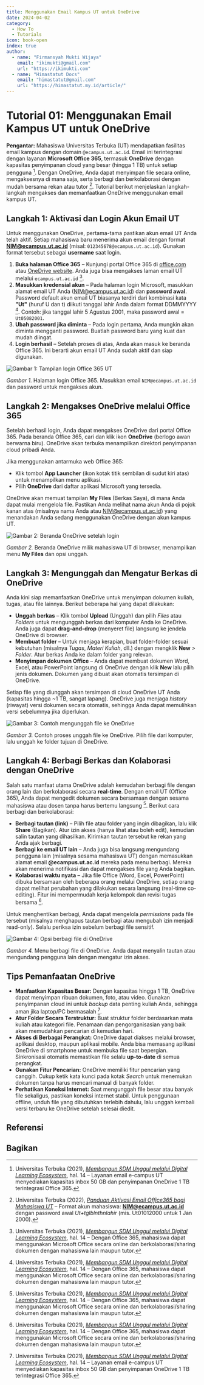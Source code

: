 ```yaml
--- 
title: Menggunakan Email Kampus UT untuk OneDrive
date: 2024-04-02
category:
  - How To
  - Tutorials
icon: book-open
index: true
author:
  - name: "Firmansyah Mukti Wijaya"
    email: "ikimukti@gmail.com"
    url: "https://ikimukti.com"
  - name: "Himastatut Docs"
    email: "himastatut@gmail.com"
    url: "https://himastatut.my.id/article/"
--- 
```


# Tutorial 01: Menggunakan Email Kampus UT untuk OneDrive

**Pengantar:** Mahasiswa Universitas Terbuka (UT) mendapatkan fasilitas email kampus dengan domain `@ecampus.ut.ac.id`. Email ini terintegrasi dengan layanan **Microsoft Office 365**, termasuk **OneDrive** dengan kapasitas penyimpanan cloud yang besar (hingga 1 TB) untuk setiap pengguna [^1]. Dengan OneDrive, Anda dapat menyimpan file secara online, mengaksesnya di mana saja, serta berbagi dan berkolaborasi dengan mudah bersama rekan atau tutor [^2]. Tutorial berikut menjelaskan langkah-langkah mengakses dan memanfaatkan OneDrive menggunakan email kampus UT.

## Langkah 1: Aktivasi dan Login Akun Email UT

Untuk menggunakan OneDrive, pertama-tama pastikan akun email UT Anda telah aktif. Setiap mahasiswa baru menerima akun email dengan format **NIM@ecampus.ut.ac.id** (misal: `012345678@ecampus.ut.ac.id`). Gunakan format tersebut sebagai **username** saat login. 

1. **Buka halaman Office 365** – Kunjungi portal Office 365 di [office.com](https://www.office.com/) atau [OneDrive website](https://www.onedrive.com/). Anda juga bisa mengakses laman email UT melalui `ecampus.ut.ac.id` [^3].
2. **Masukkan kredensial akun** – Pada halaman login Microsoft, masukkan alamat email UT Anda (NIM@ecampus.ut.ac.id) dan **password awal**. Password default akun email UT biasanya terdiri dari kombinasi kata **"Ut"** (huruf U dan t) diikuti tanggal lahir Anda dalam format DDMMYYYY [^3]. Contoh: jika tanggal lahir 5 Agustus 2001, maka password awal = `Ut05082001`. 
3. **Ubah password jika diminta** – Pada login pertama, Anda mungkin akan diminta mengganti password. Buatlah password baru yang kuat dan mudah diingat.
4. **Login berhasil** – Setelah proses di atas, Anda akan masuk ke beranda Office 365. Ini berarti akun email UT Anda sudah aktif dan siap digunakan.

![Gambar 1: Tampilan login Office 365 UT](tutorial01/placeholder_login.png)  

*Gambar 1.* Halaman login Office 365. Masukkan email `NIM@ecampus.ut.ac.id` dan password untuk mengakses akun.

## Langkah 2: Mengakses OneDrive melalui Office 365

Setelah berhasil login, Anda dapat mengakses OneDrive dari portal Office 365. Pada beranda Office 365, cari dan klik ikon **OneDrive** (berlogo awan berwarna biru). OneDrive akan terbuka menampilkan direktori penyimpanan cloud pribadi Anda.

Jika menggunakan antarmuka web Office 365:
- Klik tombol **App Launcher** (ikon kotak titik sembilan di sudut kiri atas) untuk menampilkan menu aplikasi.
- Pilih **OneDrive** dari daftar aplikasi Microsoft yang tersedia.

OneDrive akan memuat tampilan **My Files** (Berkas Saya), di mana Anda dapat mulai mengelola file. Pastikan Anda melihat nama akun Anda di pojok kanan atas (misalnya nama Anda atau NIM@ecampus.ut.ac.id) yang menandakan Anda sedang menggunakan OneDrive dengan akun kampus UT.

![Gambar 2: Beranda OneDrive setelah login](tutorial01/placeholder_onedrive.png)  

*Gambar 2.* Beranda OneDrive milik mahasiswa UT di browser, menampilkan menu **My Files** dan opsi unggah.

## Langkah 3: Mengunggah dan Mengatur Berkas di OneDrive

Anda kini siap memanfaatkan OneDrive untuk menyimpan dokumen kuliah, tugas, atau file lainnya. Berikut beberapa hal yang dapat dilakukan:
- **Unggah berkas** – Klik tombol **Upload** (Unggah) dan pilih *Files* atau *Folders* untuk mengunggah berkas dari komputer Anda ke OneDrive. Anda juga dapat **drag-and-drop** (menyeret file) langsung ke jendela OneDrive di browser.
- **Membuat folder** – Untuk menjaga kerapian, buat folder-folder sesuai kebutuhan (misalnya *Tugas*, *Materi Kuliah*, dll.) dengan mengklik **New** > *Folder*. Atur berkas Anda ke dalam folder yang relevan.
- **Menyimpan dokumen Office** – Anda dapat membuat dokumen Word, Excel, atau PowerPoint langsung di OneDrive dengan klik **New** lalu pilih jenis dokumen. Dokumen yang dibuat akan otomatis tersimpan di OneDrive.

Setiap file yang diunggah akan tersimpan di cloud OneDrive UT Anda (kapasitas hingga ~1 TB, sangat lapang). OneDrive juga menjaga *history* (riwayat) versi dokumen secara otomatis, sehingga Anda dapat memulihkan versi sebelumnya jika diperlukan.

![Gambar 3: Contoh mengunggah file ke OneDrive](tutorial01/placeholder_upload.png)  

*Gambar 3.* Contoh proses unggah file ke OneDrive. Pilih file dari komputer, lalu unggah ke folder tujuan di OneDrive.

## Langkah 4: Berbagi Berkas dan Kolaborasi dengan OneDrive

Salah satu manfaat utama OneDrive adalah kemudahan berbagi file dengan orang lain dan berkolaborasi secara **real-time**. Dengan email UT (Office 365), Anda dapat mengedit dokumen secara bersamaan dengan sesama mahasiswa atau dosen tanpa harus bertemu langsung [^4]. Berikut cara berbagi dan berkolaborasi:
- **Berbagi tautan (link)** – Pilih file atau folder yang ingin dibagikan, lalu klik **Share** (Bagikan). Atur izin akses (hanya lihat atau boleh edit), kemudian salin tautan yang dihasilkan. Kirimkan tautan tersebut ke rekan yang Anda ajak berbagi.
- **Berbagi ke email UT lain** – Anda juga bisa langsung mengundang pengguna lain (misalnya sesama mahasiswa UT) dengan memasukkan alamat email **@ecampus.ut.ac.id** mereka pada menu berbagi. Mereka akan menerima notifikasi dan dapat mengakses file yang Anda bagikan.
- **Kolaborasi waktu nyata** – Jika file Office (Word, Excel, PowerPoint) dibuka bersamaan oleh beberapa orang melalui OneDrive, setiap orang dapat melihat perubahan yang dilakukan secara langsung (real-time co-editing). Fitur ini mempermudah kerja kelompok dan revisi tugas bersama [^4].

Untuk menghentikan berbagi, Anda dapat mengelola *permissions* pada file tersebut (misalnya menghapus tautan berbagi atau mengubah izin menjadi read-only). Selalu periksa izin sebelum berbagi file sensitif.

![Gambar 4: Opsi berbagi file di OneDrive](tutorial01/placeholder_share.png)  

*Gambar 4.* Menu berbagi file di OneDrive. Anda dapat menyalin tautan atau mengundang pengguna lain dengan mengatur izin akses.

## Tips Pemanfaatan OneDrive

- **Manfaatkan Kapasitas Besar:** Dengan kapasitas hingga 1 TB, OneDrive dapat menyimpan ribuan dokumen, foto, atau video. Gunakan penyimpanan cloud ini untuk *backup* data penting kuliah Anda, sehingga aman jika laptop/PC bermasalah [^1].
- **Atur Folder Secara Terstruktur:** Buat struktur folder berdasarkan mata kuliah atau kategori file. Penamaan dan pengorganisasian yang baik akan memudahkan pencarian di kemudian hari.
- **Akses di Berbagai Perangkat:** OneDrive dapat diakses melalui browser, aplikasi desktop, maupun aplikasi mobile. Anda bisa memasang aplikasi OneDrive di smartphone untuk membuka file saat bepergian. Sinkronisasi otomatis memastikan file selalu **up-to-date** di semua perangkat.
- **Gunakan Fitur Pencarian:** OneDrive memiliki fitur pencarian yang canggih. Cukup ketik kata kunci pada kotak *Search* untuk menemukan dokumen tanpa harus mencari manual di banyak folder.
- **Perhatikan Koneksi Internet:** Saat mengunggah file besar atau banyak file sekaligus, pastikan koneksi internet stabil. Untuk penggunaan offline, unduh file yang dibutuhkan terlebih dahulu, lalu unggah kembali versi terbaru ke OneDrive setelah selesai diedit.

## Referensi

[^1]: Universitas Terbuka (2021), *[Membangun SDM Unggul melalui Digital Learning Ecosystem](https://repository.ut.ac.id/9499/1/BP0018-21.pdf.pdf)*, hal. 14 – Layanan email e-campus UT menyediakan kapasitas inbox 50 GB dan penyimpanan OneDrive 1 TB terintegrasi Office 365.
[^2]: Universitas Terbuka (2022), *[Panduan Aktivasi Email Office365 bagi Mahasiswa UT](https://palembang.ut.ac.id/article/pengumuman/pengenalan-fitur-baru-sia-ut-dengan-nama-baru-my-ut#:~:text=Diinformasikan%20untuk%20masuk%20ke%20halaman,silahkan%20merubah%20password%20default%20tersebut.)* – Format akun mahasiswa: **NIM@ecampus.ut.ac.id** dengan password awal *Ut+tglblnthnlahir* (mis. Ut01012000 untuk 1 Jan 2000).
[^3]: Universitas Terbuka (2021), *[Membangun SDM Unggul melalui Digital Learning Ecosystem](https://repository.ut.ac.id/9499/1/BP0018-21.pdf.pdf)*, hal. 14 – Dengan Office 365, mahasiswa dapat menggunakan Microsoft Office secara online dan berkolaborasi/sharing dokumen dengan mahasiswa lain maupun tutor.
[^4]: Universitas Terbuka (2021), *[Membangun SDM Unggul melalui Digital Learning Ecosystem](https://repository.ut.ac.id/9499/1/BP0018-21.pdf.pdf)*, hal. 14 – Dengan Office 365, mahasiswa dapat menggunakan Microsoft Office secara online dan berkolaborasi/sharing dokumen dengan mahasiswa lain maupun tutor.


## Bagikan
<Share colorful />
<GitContributors />
<GitChangelog />